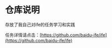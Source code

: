 # 仓库说明

存放了我自己对ife的任务学习和实践

任务详情请点击：[https://github.com/baidu-ife/ife](https://github.com/baidu-ife/ife)
